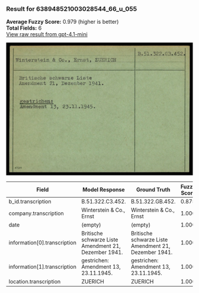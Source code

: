 ### Result for 638948521003028544_66_u_055
**Average Fuzzy Score:** 0.979 (higher is better)<br>
**Total Fields:** 6<br>
[View raw result from gpt-4.1-mini](https://github.com/RISE-UNIBAS/humanities_data_benchmark/blob/main/results/2025-10-24/T0307/request_T0307_638948521003028544_66_u_055.json)

<img src="https://github.com/RISE-UNIBAS/humanities_data_benchmark/blob/main/benchmarks/blacklist/images/638948521003028544_66_u_055.jpg?raw=true" alt="638948521003028544_66_u_055" width="600px">

| Field | Model Response | Ground Truth | Fuzzy Score | Match |
|-------|----------------|--------------|-------------|-------|
| b_id.transcription | B.51.322.C3.452. | B.51.322.GB.452. | 0.875 | ❌ |
| company.transcription | Winterstein & Co., Ernst | Winterstein & Co., Ernst | 1.000 | ✅ |
| date | (empty) | (empty) | 1.000 | ✅ |
| information[0].transcription | Britische schwarze Liste<br>Amendment 21, Dezember 1941. | Britische schwarze Liste<br>Amendment 21, Dezember 1941. | 1.000 | ✅ |
| information[1].transcription | gestrichen:<br>Amendment 13, 23.11.1945. | gestrichen:<br>Amendment 13, 23.11.1945. | 1.000 | ✅ |
| location.transcription | ZUERICH | ZUERICH | 1.000 | ✅ |

